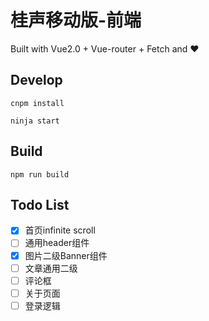 # 桂声移动版-前端



Built with Vue2.0 + Vue-router + Fetch and :heart:

## Develop

`cnpm install`

`ninja start`

## Build

`npm run build`

## Todo List

- [x] 首页infinite scroll 
- [ ] 通用header组件
- [x] 图片二级Banner组件
- [ ] 文章通用二级
- [ ] 评论框
- [ ] 关于页面
- [ ] 登录逻辑
